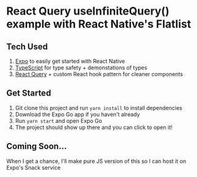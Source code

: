 # React Query useInfiniteQuery() example with React Native's Flatlist

## Tech Used
1. [Expo](https://docs.expo.io/) to easily get started with React Native
2. [TypeScript](https://www.npmjs.com/package/typescript) for type safety + demonstations of types
3. [React Query](https://www.npmjs.com/package/react-query) + custom React hook pattern for cleaner components

## Get Started
1. Git clone this project and run `yarn install` to install dependencies
2. Download the Expo Go app if you haven't already
3. Run `yarn start` and open Expo Go
4. The project should show up there and you can click to open it!

## Coming Soon...
When I get a chance, I'll make pure JS version of this so I can host it on Expo's Snack service